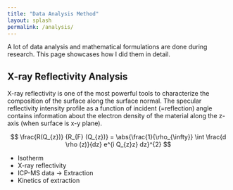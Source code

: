 ```yaml
---
title: "Data Analysis Method"
layout: splash
permalink: /analysis/
---
```


A lot of data analysis and mathematical formulations are done during research. This page showcases how I did them in detail.

## X-ray Reflectivity Analysis

X-ray reflectivity is one of the most powerful tools to characterize the composition of the surface along the surface normal.
The specular reflectivity intensity profile as a function of incident (=reflection) angle contains information about the electron density of the material along the z-axis (when surface is x-y plane).

$$ \frac{R(Q_{z})} {R_{F} (Q_{z})} = \abs{\frac{1}{\rho_{\infty}} \int \frac{d \rho (z)}{dz} e^{i Q_{z}z} dz}^{2} $$

* Isotherm
* X-ray reflectivity
* ICP-MS data -> Extraction
* Kinetics of extraction